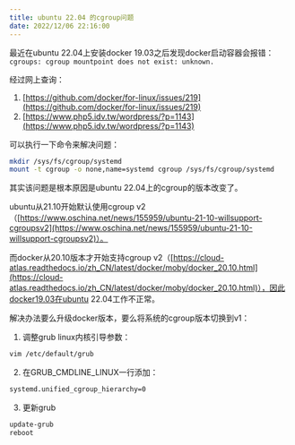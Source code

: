 ```yaml
---
title: ubuntu 22.04 的cgroup问题
date: 2022/12/06 22:16:00
---
```


最近在ubuntu 22.04上安装docker 19.03之后发现docker启动容器会报错：`cgroups: cgroup mountpoint does not exist: unknown.`

<!-- more -->

经过网上查询：

1. [https://github.com/docker/for-linux/issues/219](https://github.com/docker/for-linux/issues/219)
2. [https://www.php5.idv.tw/wordpress/?p=1143](https://www.php5.idv.tw/wordpress/?p=1143)

可以执行一下命令来解决问题：

```Bash
mkdir /sys/fs/cgroup/systemd
mount -t cgroup -o none,name=systemd cgroup /sys/fs/cgroup/systemd

```



其实该问题是根本原因是ubuntu 22.04上的cgroup的版本改变了。

ubuntu从21.10开始默认使用cgroup v2（[https://www.oschina.net/news/155959/ubuntu-21-10-willsupport-cgroupsv2](https://www.oschina.net/news/155959/ubuntu-21-10-willsupport-cgroupsv2)）。

而docker从20.10版本才开始支持cgroup v2（[https://cloud-atlas.readthedocs.io/zh_CN/latest/docker/moby/docker_20.10.html](https://cloud-atlas.readthedocs.io/zh_CN/latest/docker/moby/docker_20.10.html)），因此docker19.03在ubuntu 22.04工作不正常。



解决办法要么升级docker版本，要么将系统的cgroup版本切换到v1：

1. 调整grub linux内核引导参数：

```Bash
vim /etc/default/grub
```
2. 在GRUB_CMDLINE_LINUX一行添加：

```Bash
systemd.unified_cgroup_hierarchy=0
```
3. 更新grub

```Bash
update-grub
reboot
```

